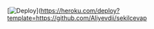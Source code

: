 
[![Deploy](https://www.herokucdn.com/deploy/button.svg)](https://heroku.com/deploy?template=https://github.com/Aliyevdii/sekilcevap
